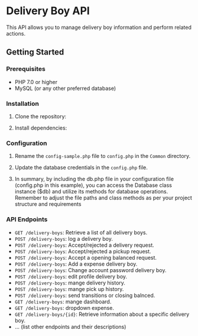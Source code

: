 # Delivery Boy API

This API allows you to manage delivery boy information and perform related actions.

## Getting Started

### Prerequisites
- PHP 7.0 or higher
- MySQL (or any other preferred database)

### Installation

1. Clone the repository:

2. Install dependencies:

### Configuration

1. Rename the `config-sample.php` file to `config.php` in the `Common` directory.

2. Update the database credentials in the `config.php` file.
3. In summary, by including the db.php file in your configuration file (config.php in this example), you can access the Database class instance ($db) and utilize its methods for database operations. Remember to adjust the file paths and class methods as per your project structure and requirements

### API Endpoints

- `GET /delivery-boys`: Retrieve a list of all delivery boys.
- `POST /delivery-boys`: log a delivery boy.
- `POST /delivery-boys`: Accept/rejected a delivery request.
- `POST /delivery-boys`: Accept/rejected a pickup request.
- `POST /delivery-boys`: Accept a opening balanced request.
- `POST /delivery-boys`: Add a expense delivery boy.
- `POST /delivery-boys`: Change account password delivery boy.
- `POST /delivery-boys`: edit profile delivery boy.
- `POST /delivery-boys`: mange delivery history.
- `POST /delivery-boys`: mange pick up history.
- `POST /delivery-boys`: send transitions or closing balnced.
- `GET /delivery-boys`: mange dashboard.
- `GET /delivery-boys`: dropdown expense.
- `GET /delivery-boys/{id}`: Retrieve information about a specific delivery boy.
- ... (list other endpoints and their descriptions)






